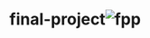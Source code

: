 # final-project![fpp](https://github.com/Runa1608/final-project/assets/141571359/a69fd7aa-505c-4302-808d-ab047ed6e05e)
